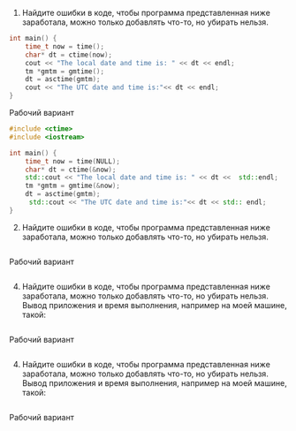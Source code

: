 1) Найдите ошибки в коде, чтобы программа представленная ниже заработала, можно
только добавлять что-то, но убирать нельзя.
```cpp
int main() {
    time_t now = time();
    char* dt = ctime(now);
    cout << "The local date and time is: " << dt << endl;
    tm *gmtm = gmtime();
    dt = asctime(gmtm);
    cout << "The UTC date and time is:"<< dt << endl;
}
```
Рабочий вариант
```cpp
#include <ctime>
#include <iostream>

int main() {
    time_t now = time(NULL);
    char* dt = ctime(&now);
    std::cout << "The local date and time is: " << dt <<  std::endl;
    tm *gmtm = gmtime(&now);
    dt = asctime(gmtm);
     std::cout << "The UTC date and time is:"<< dt << std:: endl;
}

```
2) Найдите ошибки в коде, чтобы программа представленная ниже заработала, можно
только добавлять что-то, но убирать нельзя.
```cpp
```
Рабочий вариант
```cpp

```
4) Найдите ошибки в коде, чтобы программа представленная ниже заработала, можно
только добавлять что-то, но убирать нельзя. Вывод приложения и время выполнения,
например на моей машине, такой:
```cpp
```
Рабочий вариант
```cpp

```
4) Найдите ошибки в коде, чтобы программа представленная ниже заработала, можно
только добавлять что-то, но убирать нельзя. Вывод приложения и время выполнения,
например на моей машине, такой:
```cpp
```
Рабочий вариант
```cpp

```
